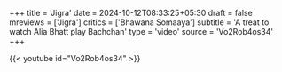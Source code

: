 +++
title = 'Jigra'
date = 2024-10-12T08:33:25+05:30
draft = false
mreviews = ['Jigra']
critics = ['Bhawana Somaaya']
subtitle = 'A treat to watch Alia Bhatt play Bachchan'
type = 'video'
source = 'Vo2Rob4os34'
+++

{{< youtube id="Vo2Rob4os34" >}}
